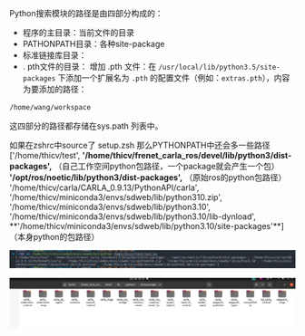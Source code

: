 Python搜索模块的路径是由四部分构成的：

- 程序的主目录：当前文件的目录
- PATHONPATH目录：各种site-package
- 标准链接库目录：
- . pth文件的目录： 增加 .pth 文件：在 `/usr/local/lib/python3.5/site-packages` 下添加一个扩展名为 `.pth` 的配置文件（例如：`extras.pth`），内容为要添加的路径：
```bash
/home/wang/workspace
```

这四部分的路径都存储在sys.path 列表中。

如果在zshrc中source了 setup.zsh
那么PYTHONPATH中还会多一些路径
\['/home/thicv/test', 
**'/home/thicv/frenet_carla_ros/devel/lib/python3/dist-packages',** （自己工作空间python包路径，一个package就会产生一个包）
**'/opt/ros/noetic/lib/python3/dist-packages',** （原始ros的python包路径）
'/home/thicv/carla/CARLA_0.9.13/PythonAPI/carla', '/home/thicv/miniconda3/envs/sdweb/lib/python310.zip', '/home/thicv/miniconda3/envs/sdweb/lib/python3.10', '/home/thicv/miniconda3/envs/sdweb/lib/python3.10/lib-dynload', **'/home/thicv/miniconda3/envs/sdweb/lib/python3.10/site-packages'\**]（本身python的包路径）

![](images/python中模块的搜索路径_image_1.png)

![](images/python中模块的搜索路径_image_2.png)

